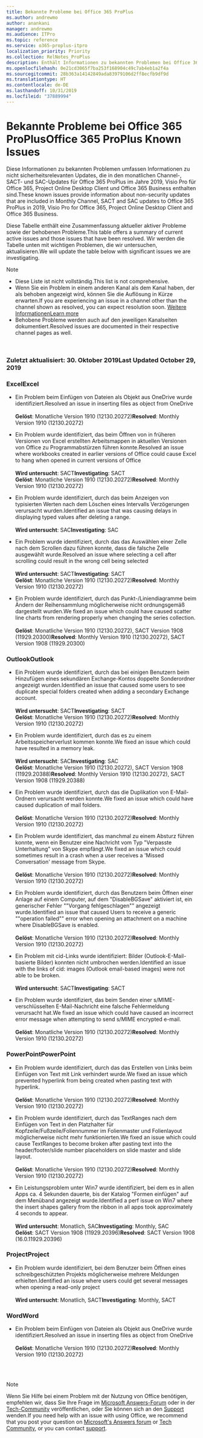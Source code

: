 ```yaml
---
title: Bekannte Probleme bei Office 365 ProPlus
ms.author: andrewmo
author: anankani
manager: andrewmo
ms.audience: ITPro
ms.topic: reference
ms.service: o365-proplus-itpro
localization_priority: Priority
ms.collection: RelNotes_ProPlus
description: Enthält Informationen zu bekannten Problemen bei Office 365 ProPlus
ms.openlocfilehash: 0e21cd3065f7ba253f168904c49c7ab4eb1a2f4a
ms.sourcegitcommit: 28b363a14142849ada83979106d2ff8ecfb9df9d
ms.translationtype: HT
ms.contentlocale: de-DE
ms.lasthandoff: 10/31/2019
ms.locfileid: "37889994"
---
```

# <a name="office-365-proplus-known-issues"></a><span data-ttu-id="a1679-103">Bekannte Probleme bei Office 365 ProPlus</span><span class="sxs-lookup"><span data-stu-id="a1679-103">Office 365 ProPlus Known Issues</span></span>

<span data-ttu-id="a1679-104">Diese Informationen zu bekannten Problemen umfassen Informationen zu nicht sicherheitsrelevanten Updates, die in den monatlichen Channel-, SACT- und SAC-Updates für Office 365 ProPlus im Jahre 2019, Visio Pro für Office 365, Project Online Desktop Client und Office 365 Business enthalten sind.</span><span class="sxs-lookup"><span data-stu-id="a1679-104">These known issues provide information about non-security updates that are included in Monthly Channel, SACT and SAC updates to Office 365 ProPlus in 2019, Visio Pro for Office 365, Project Online Desktop Client and Office 365 Business.</span></span>

<span data-ttu-id="a1679-105">Diese Tabelle enthält eine Zusammenfassung aktueller aktiver Probleme sowie der behobenen Probleme.</span><span class="sxs-lookup"><span data-stu-id="a1679-105">This table offers a summary of current active issues and those issues that have been resolved.</span></span>  <span data-ttu-id="a1679-106">Wir werden die Tabelle unten mit wichtigen Problemen, die wir untersuchen, aktualisieren.</span><span class="sxs-lookup"><span data-stu-id="a1679-106">We will update the table below with significant issues we are investigating.</span></span>

> [!NOTE]
>- <span data-ttu-id="a1679-107">Diese Liste ist nicht vollständig.</span><span class="sxs-lookup"><span data-stu-id="a1679-107">This list is not comprehensive.</span></span>
>- <span data-ttu-id="a1679-108">Wenn Sie ein Problem in einem anderen Kanal als dem Kanal haben, der als behoben angezeigt wird, können Sie die Auflösung in Kürze erwarten.</span><span class="sxs-lookup"><span data-stu-id="a1679-108">If you are experiencing an issue in a channel other than the channel shown as resolved, you can expect resolution soon.</span></span> [<span data-ttu-id="a1679-109">Weitere Informationen</span><span class="sxs-lookup"><span data-stu-id="a1679-109">Learn more</span></span>](https://docs.microsoft.com/de-DE/DeployOffice/overview-of-update-channels-for-office-365-proplus#BKMK_SAC)
>- <span data-ttu-id="a1679-110">Behobene Probleme werden auch auf den jeweiligen Kanalseiten dokumentiert.</span><span class="sxs-lookup"><span data-stu-id="a1679-110">Resolved issues are documented in their respective channel pages as well.</span></span>

<br>

### <a name="last-updated-october-30-2019"></a><span data-ttu-id="a1679-111">Zuletzt aktualisiert: 30. Oktober 2019</span><span class="sxs-lookup"><span data-stu-id="a1679-111">Last Updated October 29, 2019</span></span>

### <a name="excel"></a><span data-ttu-id="a1679-112">Excel</span><span class="sxs-lookup"><span data-stu-id="a1679-112">Excel</span></span>

- <span data-ttu-id="a1679-113">Ein Problem beim Einfügen von Dateien als Objekt aus OneDrive wurde identifiziert.</span><span class="sxs-lookup"><span data-stu-id="a1679-113">Resolved an issue in inserting files as object from OneDrive</span></span><br><br> <span data-ttu-id="a1679-114">**Gelöst**: Monatliche Version 1910 (12130.20272)</span><span class="sxs-lookup"><span data-stu-id="a1679-114">**Resolved**: Monthly Version 1910 (12130.20272)</span></span>

- <span data-ttu-id="a1679-115">Ein Problem wurde identifiziert, das beim Öffnen von in früheren Versionen von Excel erstellten Arbeitsmappen in aktuellen Versionen von Office zu Programmabstürzen führen konnte.</span><span class="sxs-lookup"><span data-stu-id="a1679-115">Resolved an issue where workbooks created in earlier versions of Office could cause Excel to hang when opened in current versions of Office</span></span><br><br>
<span data-ttu-id="a1679-116">**Wird untersucht**: SACT</span><span class="sxs-lookup"><span data-stu-id="a1679-116">**Investigating**: SACT</span></span> <br><span data-ttu-id="a1679-117">**Gelöst**: Monatliche Version 1910 (12130.20272)</span><span class="sxs-lookup"><span data-stu-id="a1679-117">**Resolved**: Monthly Version 1910 (12130.20272)</span></span>

- <span data-ttu-id="a1679-118">Ein Problem wurde identifiziert, durch das beim Anzeigen von typisierten Werten nach dem Löschen eines Intervalls Verzögerungen verursacht wurden.</span><span class="sxs-lookup"><span data-stu-id="a1679-118">Identified an issue that was causing delays in displaying typed values after deleting a range.</span></span><br><br>
<span data-ttu-id="a1679-119">**Wird untersucht**: SAC</span><span class="sxs-lookup"><span data-stu-id="a1679-119">**Investigating**: SAC</span></span>

- <span data-ttu-id="a1679-120">Ein Problem wurde identifiziert, durch das das Auswählen einer Zelle nach dem Scrollen dazu führen konnte, dass die falsche Zelle ausgewählt wurde.</span><span class="sxs-lookup"><span data-stu-id="a1679-120">Resolved an issue where selecting a cell after scrolling could result in the wrong cell being selected</span></span><br><br>
<span data-ttu-id="a1679-121">**Wird untersucht**: SACT</span><span class="sxs-lookup"><span data-stu-id="a1679-121">**Investigating**: SACT</span></span> <br><span data-ttu-id="a1679-122">**Gelöst**: Monatliche Version 1910 (12130.20272)</span><span class="sxs-lookup"><span data-stu-id="a1679-122">**Resolved**: Monthly Version 1910 (12130.20272)</span></span>

- <span data-ttu-id="a1679-123">Ein Problem wurde identifiziert, durch das Punkt-/Liniendiagramme beim Ändern der Reihensammlung möglicherweise nicht ordnungsgemäß dargestellt wurden.</span><span class="sxs-lookup"><span data-stu-id="a1679-123">We fixed an issue which could have caused scatter line charts from rendering properly when changing the series collection.</span></span><br><br>
<span data-ttu-id="a1679-124">**Gelöst**: Monatliche Version 1910 (12130.20272), SACT Version 1908 (11929.20300)</span><span class="sxs-lookup"><span data-stu-id="a1679-124">**Resolved**: Monthly Version 1910 (12130.20272), SACT Version 1908 (11929.20300)</span></span>

### <a name="outlook"></a><span data-ttu-id="a1679-125">Outlook</span><span class="sxs-lookup"><span data-stu-id="a1679-125">Outlook</span></span>

- <span data-ttu-id="a1679-126">Ein Problem wurde identifiziert, durch das bei einigen Benutzern beim Hinzufügen eines sekundären Exchange-Kontos doppelte Sonderordner angezeigt wurden.</span><span class="sxs-lookup"><span data-stu-id="a1679-126">Identified an issue that caused some users to see duplicate special folders created when adding a secondary Exchange account.</span></span><br><br><span data-ttu-id="a1679-127">**Wird untersucht**: SACT</span><span class="sxs-lookup"><span data-stu-id="a1679-127">**Investigating**: SACT</span></span> <br><span data-ttu-id="a1679-128">**Gelöst**: Monatliche Version 1910 (12130.20272)</span><span class="sxs-lookup"><span data-stu-id="a1679-128">**Resolved**: Monthly Version 1910 (12130.20272)</span></span>

- <span data-ttu-id="a1679-129">Ein Problem wurde identifiziert, durch das es zu einem Arbeitsspeicherverlust kommen konnte.</span><span class="sxs-lookup"><span data-stu-id="a1679-129">We fixed an issue which could have resulted in a memory leak.</span></span> <br><br>
<span data-ttu-id="a1679-130">**Wird untersucht**: SAC</span><span class="sxs-lookup"><span data-stu-id="a1679-130">**Investigating**: SAC</span></span> <br><span data-ttu-id="a1679-131">**Gelöst**: Monatliche Version 1910 (12130.20272), SACT Version 1908 (11929.20388)</span><span class="sxs-lookup"><span data-stu-id="a1679-131">**Resolved**: Monthly Version 1910 (12130.20272), SACT Version 1908 (11929.20388)</span></span>

- <span data-ttu-id="a1679-132">Ein Problem wurde identifiziert, durch das die Duplikation von E-Mail-Ordnern verursacht werden konnte.</span><span class="sxs-lookup"><span data-stu-id="a1679-132">We fixed an issue which could have caused duplication of mail folders.</span></span><br><br>
<span data-ttu-id="a1679-133">**Gelöst**: Monatliche Version 1910 (12130.20272)</span><span class="sxs-lookup"><span data-stu-id="a1679-133">**Resolved**: Monthly Version 1910 (12130.20272)</span></span>

- <span data-ttu-id="a1679-134">Ein Problem wurde identifiziert, das manchmal zu einem Absturz führen konnte, wenn ein Benutzer eine Nachricht vom Typ "Verpasste Unterhaltung" von Skype empfängt.</span><span class="sxs-lookup"><span data-stu-id="a1679-134">We fixed an issue which could sometimes result in a crash when a user receives a 'Missed Conversation' message from Skype.</span></span><br><br>
<span data-ttu-id="a1679-135">**Gelöst**: Monatliche Version 1910 (12130.20272)</span><span class="sxs-lookup"><span data-stu-id="a1679-135">**Resolved**: Monthly Version 1910 (12130.20272)</span></span>

- <span data-ttu-id="a1679-136">Ein Problem wurde identifiziert, durch das Benutzern beim Öffnen einer Anlage auf einem Computer, auf dem "DisableBGSave" aktiviert ist, ein generischer Fehler ""Vorgang fehlgeschlagen"" angezeigt wurde.</span><span class="sxs-lookup"><span data-stu-id="a1679-136">Identified an issue that caused Users to receive a generic ""operation failed"" error when opening an attachment on a machine where DisableBGSave is enabled.</span></span><br><br>
<span data-ttu-id="a1679-137">**Gelöst**: Monatliche Version 1910 (12130.20272)</span><span class="sxs-lookup"><span data-stu-id="a1679-137">**Resolved**: Monthly Version 1910 (12130.20272)</span></span>

- <span data-ttu-id="a1679-138">Ein Problem mit cid-Links wurde identifiziert: Bilder (Outlook-E-Mail-basierte Bilder) konnten nicht umbrochen werden.</span><span class="sxs-lookup"><span data-stu-id="a1679-138">Identified an issue with the links of cid: images (Outlook email-based images) were not able to be broken.</span></span><br><br>
<span data-ttu-id="a1679-139">**Wird untersucht**: SACT</span><span class="sxs-lookup"><span data-stu-id="a1679-139">**Investigating**: SACT</span></span>

- <span data-ttu-id="a1679-140">Ein Problem wurde identifiziert, das beim Senden einer s/MIME-verschlüsselten E-Mail-Nachricht eine falsche Fehlermeldung verursacht hat.</span><span class="sxs-lookup"><span data-stu-id="a1679-140">We fixed an issue which could have caused an incorrect error message when attempting to send s/MIME encrypted e-mail.</span></span><br><br><span data-ttu-id="a1679-141">**Gelöst**: Monatliche Version 1910 (12130.20272)</span><span class="sxs-lookup"><span data-stu-id="a1679-141">**Resolved**: Monthly Version 1910 (12130.20272)</span></span>

### <a name="powerpoint"></a><span data-ttu-id="a1679-142">PowerPoint</span><span class="sxs-lookup"><span data-stu-id="a1679-142">PowerPoint</span></span>

- <span data-ttu-id="a1679-143">Ein Problem wurde identifiziert, durch das das Erstellen von Links beim Einfügen von Text mit Link verhindert wurde.</span><span class="sxs-lookup"><span data-stu-id="a1679-143">We fixed an issue which prevented hyperlink from being created when pasting text with hyperlink.</span></span> <br><br><span data-ttu-id="a1679-144">**Gelöst**: Monatliche Version 1910 (12130.20272)</span><span class="sxs-lookup"><span data-stu-id="a1679-144">**Resolved**: Monthly Version 1910 (12130.20272)</span></span>

- <span data-ttu-id="a1679-145">Ein Problem wurde identifiziert, durch das TextRanges nach dem Einfügen von Text in den Platzhalter für Kopfzeile/Fußzeile/Foliennummer im Folienmaster und Folienlayout möglicherweise nicht mehr funktionierten.</span><span class="sxs-lookup"><span data-stu-id="a1679-145">We fixed an issue which could cause TextRanges to become broken after pasting text into the header/footer/slide number placeholders on slide master and slide layout.</span></span> <br><br><span data-ttu-id="a1679-146">**Gelöst**: Monatliche Version 1910 (12130.20272)</span><span class="sxs-lookup"><span data-stu-id="a1679-146">**Resolved**: Monthly Version 1910 (12130.20272)</span></span>

- <span data-ttu-id="a1679-147">Ein Leistungsproblem unter Win7 wurde identifiziert, bei dem es in allen Apps ca. 4 Sekunden dauerte, bis der Katalog "Formen einfügen" auf dem Menüband angezeigt wurde.</span><span class="sxs-lookup"><span data-stu-id="a1679-147">Identified a perf issue on Win7 where the insert shapes gallery from the ribbon in all apps took approximately 4 seconds to appear.</span></span><br><br>
<span data-ttu-id="a1679-148">**Wird untersucht**: Monatlich, SAC</span><span class="sxs-lookup"><span data-stu-id="a1679-148">**Investigating**: Monthly, SAC</span></span>
<br><span data-ttu-id="a1679-149">**Gelöst**: SACT Version 1908 (11929.20396)</span><span class="sxs-lookup"><span data-stu-id="a1679-149">**Resolved**: SACT Version 1908 (16.0.11929.20396)</span></span>

### <a name="project"></a><span data-ttu-id="a1679-150">Project</span><span class="sxs-lookup"><span data-stu-id="a1679-150">Project</span></span>

- <span data-ttu-id="a1679-151">Ein Problem wurde identifiziert, bei dem Benutzer beim Öffnen eines schreibgeschützten Projekts möglicherweise mehrere Meldungen erhielten.</span><span class="sxs-lookup"><span data-stu-id="a1679-151">Identified an issue where users could get several messages when opening a read-only project</span></span><br><br>
<span data-ttu-id="a1679-152">**Wird untersucht**: Monatlich, SACT</span><span class="sxs-lookup"><span data-stu-id="a1679-152">**Investigating**: Monthly, SACT</span></span>

### <a name="word"></a><span data-ttu-id="a1679-153">Word</span><span class="sxs-lookup"><span data-stu-id="a1679-153">Word</span></span>
- <span data-ttu-id="a1679-154">Ein Problem beim Einfügen von Dateien als Objekt aus OneDrive wurde identifiziert.</span><span class="sxs-lookup"><span data-stu-id="a1679-154">Resolved an issue in inserting files as object from OneDrive</span></span><br><br> <span data-ttu-id="a1679-155">**Gelöst**: Monatliche Version 1910 (12130.20272)</span><span class="sxs-lookup"><span data-stu-id="a1679-155">**Resolved**: Monthly Version 1910 (12130.20272)</span></span>



<br>
<br>

> [!NOTE]
> <span data-ttu-id="a1679-156">Wenn Sie Hilfe bei einem Problem mit der Nutzung von Office benötigen, empfehlen wir, dass Sie Ihre Frage im [Microsoft Answers-Forum](https://answers.microsoft.com/) oder in der [Tech-Community](https://techcommunity.microsoft.com/) veröffentlichen, oder Sie können sich an den [Support](https://support.microsoft.com/contactus) wenden.</span><span class="sxs-lookup"><span data-stu-id="a1679-156">If you need help with an issue with using Office, we recommend that you post your question on [Microsoft's Answers forum](https://answers.microsoft.com/) or [Tech Community](https://techcommunity.microsoft.com/), or you can contact [support](https://support.microsoft.com/contactus).</span></span>
